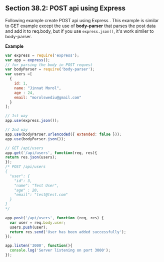 ## Section 38.2: POST api using Express

Following example create POST api using Express . This example is similar to GET 
example except the use of **body-parser** that parses the post data and add it to 
req.body, but if you use `express.json()`, it's work similer to body-parser.

**Example**
```js
var express = require('express');
var app = express();
// for parsing the body in POST request
var bodyParser = require('body-parser');
var users =[
  {
    id: 1,
    name: "Jinnat Morol",
    age : 24,
    email: "morolswediu@gmail.com"
  }
];

// 1st way
app.use(express.json());

// 2nd way
app.use(bodyParser.urlencoded({ extended: false }));
app.use(bodyParser.json());

// GET /api/users
app.get('/api/users', function(req, res){
return res.json(users);
});
/* POST /api/users
{
  "user": {
    "id": 3,
    "name": "Test User",
    "age" : 20,
    "email": "test@test.com"
  }
}
*/

app.post('/api/users', function (req, res) {
  var user = req.body.user;
  users.push(user);
  return res.send('User has been added successfully');
});

app.listen('3000', function(){
  console.log('Server listening on port 3000');
});
```